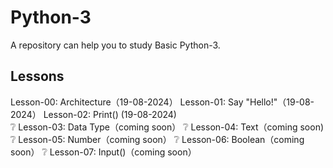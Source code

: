 # Python-3
A repository can help you to study Basic Python-3.
## Lessons
Lesson-00: Architecture（19-08-2024）
Lesson-01: Say "Hello!"（19-08-2024）
Lesson-02: Print() (19-08-2024)         
❔️ Lesson-03: Data Type（coming soon）
❔️ Lesson-04: Text（coming soon)
❔️ Lesson-05: Number（coming soon）
❔️ Lesson-06: Boolean（coming soon）
❔️ Lesson-07: Input()（coming soon）
